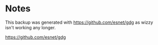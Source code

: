 # Notes

This backup was generated with https://github.com/esnet/gdg as wizzy isn't working any longer.

https://github.com/esnet/gdg
